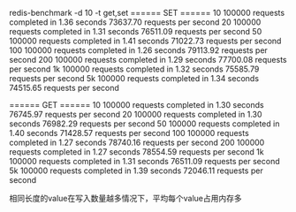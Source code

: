 redis-benchmark -d 10 -t get,set
====== SET ======
10  100000 requests completed in 1.36 seconds	  73637.70 requests per second
20  100000 requests completed in 1.31 seconds	  76511.09 requests per second
50  100000 requests completed in 1.41 seconds     71022.73 requests per second
100 100000 requests completed in 1.26 seconds     79113.92 requests per second
200 100000 requests completed in 1.29 seconds     77700.08 requests per second
1k  100000 requests completed in 1.32 seconds     75585.79 requests per second
5k  100000 requests completed in 1.34 seconds     74515.65 requests per second


====== GET ======
10  100000 requests completed in 1.30 seconds	  76745.97 requests per second
20  100000 requests completed in 1.30 seconds     76982.29 requests per second
50  100000 requests completed in 1.40 seconds     71428.57 requests per second
100 100000 requests completed in 1.27 seconds     78740.16 requests per second
200 100000 requests completed in 1.27 seconds     78554.59 requests per second
1k  100000 requests completed in 1.31 seconds     76511.09 requests per second
5k  100000 requests completed in 1.39 seconds     72046.11 requests per second





相同长度的value在写入数量越多情况下，平均每个value占用内存多